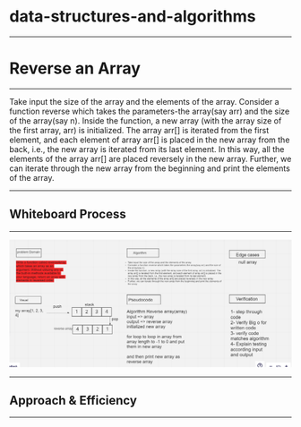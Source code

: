 # data-structures-and-algorithms

<hr>

# Reverse an Array

<hr>

Take input the size of the array and the elements of the array.
Consider a function reverse which takes the parameters-the array(say arr) and the size of the array(say n).
Inside the function, a new array (with the array size of the first array, arr) is initialized. The array arr[] is iterated from the first element, and each element of array arr[] is placed in the new array from the back, i.e., the new array is iterated from its last element.
In this way, all the elements of the array arr[] are placed reversely in the new array.
Further, we can iterate through the new array from the beginning and print the elements of the array.

<hr>

## Whiteboard Process

<hr>


![alt text](array-reverse.png)


<hr>


## Approach & Efficiency

<hr>
